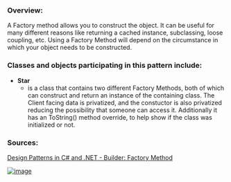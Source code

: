 ### **Overview:**

A Factory method allows you to construct the object.
It can be useful for many different reasons like returning a cached instance, subclassing, loose coupling, etc. Using a Factory Method will depend on the circumstance in which your object needs to be constructed.

### **Classes and objects participating in this pattern include:**

- **Star**
	- is a class that contains two different Factory Methods, both of which can construct and return an instance of the containing class. The Client facing data is privatized, and the constuctor is also privatized reducing the possibility that someone can access it. Additionally it has an ToString() method override, to help show if the class was initialized or not.

### **Sources:**
[Design Patterns in C# and .NET - Builder: Factory Method](https://www.udemy.com/course/design-patterns-csharp-dotnet/)

[![image](https://github.com/nicholasrwx/GangOfFourPatterns/blob/main/Imgs/back-arrow_1f519.png)](https://github.com/nicholasrwx/GangOfFourPatterns/tree/main)